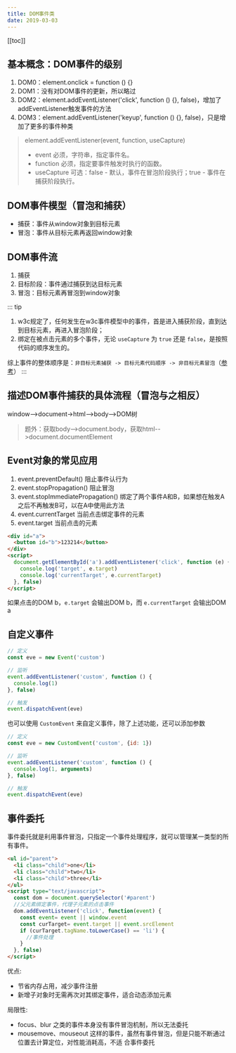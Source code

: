 ```yaml
---
title: DOM事件类
date: 2019-03-03
---
```


[[toc]]

## 基本概念：DOM事件的级别

1. DOM0：element.onclick = function () {}
2. DOM1：没有对DOM事件的更新，所以略过
3. DOM2：element.addEventListener('click', function () {}, false)，增加了addEventListener触发事件的方法
4. DOM3：element.addEventListener('keyup', function () {}, false)，只是增加了更多的事件种类

> element.addEventListener(event, function, useCapture)
> - event 必须，字符串，指定事件名。
> - function 必须，指定要事件触发时执行的函数。
> - useCapture 可选：false - 默认，事件在冒泡阶段执行；true - 事件在捕获阶段执行。

## DOM事件模型（冒泡和捕获）

- 捕获：事件从window对象到目标元素
- 冒泡：事件从目标元素再返回window对象

## DOM事件流

1. 捕获
2. 目标阶段：事件通过捕获到达目标元素
3. 冒泡：目标元素再冒泡到window对象

::: tip
1. w3c规定了，任何发生在w3c事件模型中的事件，首是进入捕获阶段，直到达到目标元素，再进入冒泡阶段；
2. 绑定在被点击元素的多个事件，无论 `useCapture` 为 `true` 还是 `false`，是按照代码的顺序发生的。 

综上事件的整体顺序是：`非目标元素捕获 -> 目标元素代码顺序 -> 非目标元素冒泡`（[参考](https://blog.csdn.net/moguzhale/article/details/53503044)）
:::

## 描述DOM事件捕获的具体流程（冒泡与之相反）

window-->document->html-->body-->DOM树

> 题外：获取body-->document.body，获取html-->document.documentElement

## Event对象的常见应用

1. event.preventDefault() 阻止事件认行为
2. event.stopPropagation() 阻止冒泡
3. event.stopImmediatePropagation() 绑定了两个事件A和B，如果想在触发A之后不再触发B可，以在A中使用此方法
4. event.currentTarget 当前点击绑定事件的元素
5. event.target 当前点击的元素

```html
<div id="a">
  <button id="b">123214</button>
</div>
<script>
  document.getElementById('a').addEventListener('click', function (e) {
    console.log('target', e.target)
    console.log('currentTarget', e.currentTarget)
  }, false)
</script>
```

如果点击的DOM b，`e.target` 会输出DOM b，而 `e.currentTarget` 会输出DOM a

## 自定义事件

```javascript
// 定义
const eve = new Event('custom')

// 监听
event.addEventListener('custom', function () {
  console.log(1)
}, false)

// 触发
event.dispatchEvent(eve)
```

也可以使用 `CustomEvent` 来自定义事件，除了上述功能，还可以添加参数

```javascript
// 定义
const eve = new CustomEvent('custom', {id: 1})

// 监听
event.addEventListener('custom', function () {
  console.log(1, arguments)
}, false)

// 触发
event.dispatchEvent(eve)
```

## 事件委托

事件委托就是利⽤事件冒泡，只指定⼀个事件处理程序，就可以管理某⼀类型的所有事件。

```html
<ul id="parent">
  <li class="child">one</li>
  <li class="child">two</li>
  <li class="child">three</li>
</ul> 
<script type="text/javascript">
  const dom = document.querySelector('#parent')
  //⽗元素绑定事件，代理⼦元素的点击事件
  dom.addEventListener('click', function(event) {
    const event= event || window.event
    const curTarget= event.target || event.srcElement
    if (curTarget.tagName.toLowerCase() == 'li') {
      //事件处理
    }
  }, false)
</script>
```

优点:
- 节省内存占⽤，减少事件注册 
- 新增⼦对象时⽆需再次对其绑定事件，适合动态添加元素

局限性: 
- focus、blur 之类的事件本身没有事件冒泡机制，所以⽆法委托 
- mousemove、mouseout 这样的事件，虽然有事件冒泡，但是只能不断通过位置去计算定位，对性能消耗⾼，不适 合事件委托
